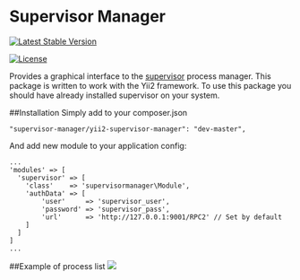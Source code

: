 # Supervisor Manager

[![Latest Stable Version](https://img.shields.io/packagist/v/supervisor-manager/yii2-supervisor-manager.svg)](https://packagist.org/packages/supervisor-manager/yii2-supervisor-manager)

[![License](https://img.shields.io/packagist/l/supervisor-manager/yii2-supervisor-manager.svg?style=flat-square)](https://packagist.org/packages/supervisor-manager/yii2-supervisor-manager)

Provides a graphical interface to the [supervisor](http://supervisord.org/) process manager. This package is written to work with the Yii2 framework.
To use this package you should have already installed supervisor on your system.

##Installation
Simply add to your composer.json
```
"supervisor-manager/yii2-supervisor-manager": "dev-master",
```
And add new module to your application config:
```
...
'modules' => [
  'supervisor' => [
    'class'    => 'supervisormanager\Module',
    'authData' => [
        'user'     => 'supervisor_user',
        'password' => 'supervisor_pass',
        'url'      => 'http://127.0.0.1:9001/RPC2' // Set by default
    ]
  ]
]
...
```
##Example of process list
![](http://image.prntscr.com/image/f06ca8a673de44118c1305e2f1deb849.png)
